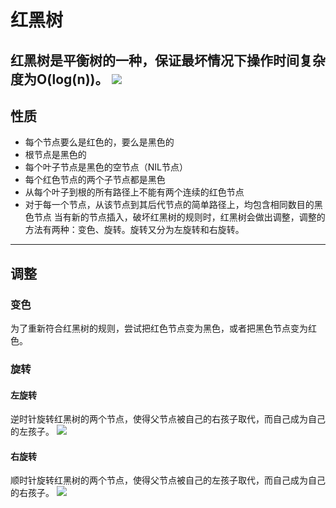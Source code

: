 # 红黑树
红黑树是平衡树的一种，保证最坏情况下操作时间复杂度为O(log(n))。
![](/Users/xerxes/Development/algorithm/resources/%E7%BA%A2%E9%BB%91%E6%A0%91.jpg)
----
## 性质
- 每个节点要么是红色的，要么是黑色的
- 根节点是黑色的
- 每个叶子节点是黑色的空节点（NIL节点）
- 每个红色节点的两个子节点都是黑色
- 从每个叶子到根的所有路径上不能有两个连续的红色节点
- 对于每一个节点，从该节点到其后代节点的简单路径上，均包含相同数目的黑色节点
当有新的节点插入，破坏红黑树的规则时，红黑树会做出调整，调整的方法有两种：变色、旋转。旋转又分为左旋转和右旋转。
----
## 调整
### 变色
为了重新符合红黑树的规则，尝试把红色节点变为黑色，或者把黑色节点变为红色。
### 旋转
#### 左旋转
逆时针旋转红黑树的两个节点，使得父节点被自己的右孩子取代，而自己成为自己的左孩子。
![](/Users/xerxes/Development/algorithm/resources/%E7%BA%A2%E9%BB%91%E6%A0%91%E5%B7%A6%E6%97%8B.jpg)
#### 右旋转
顺时针旋转红黑树的两个节点，使得父节点被自己的左孩子取代，而自己成为自己的右孩子。
![](/Users/xerxes/Development/algorithm/resources/%E7%BA%A2%E9%BB%91%E6%A0%91%E5%8F%B3%E6%97%8B.jpg)